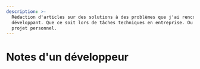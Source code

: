 ```yaml
---
description: >-
  Rédaction d'articles sur des solutions à des problèmes que j'ai rencontré en
  développant. Que ce soit lors de tâches techniques en entreprise. Ou lors de
  projet personnel.
---
```


# Notes d'un développeur

